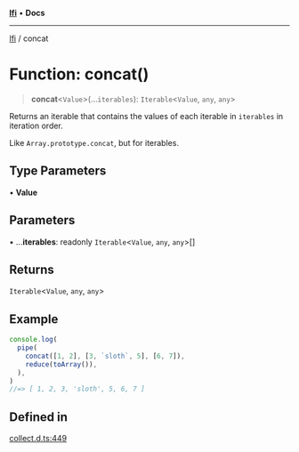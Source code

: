 [**lfi**](../readme.md) • **Docs**

***

[lfi](../globals.md) / concat

# Function: concat()

> **concat**\<`Value`\>(...`iterables`): `Iterable`\<`Value`, `any`, `any`\>

Returns an iterable that contains the values of each iterable in `iterables`
in iteration order.

Like `Array.prototype.concat`, but for iterables.

## Type Parameters

• **Value**

## Parameters

• ...**iterables**: readonly `Iterable`\<`Value`, `any`, `any`\>[]

## Returns

`Iterable`\<`Value`, `any`, `any`\>

## Example

```js
console.log(
  pipe(
    concat([1, 2], [3, `sloth`, 5], [6, 7]),
    reduce(toArray()),
  ),
)
//=> [ 1, 2, 3, 'sloth', 5, 6, 7 ]
```

## Defined in

[collect.d.ts:449](https://github.com/TomerAberbach/lfi/blob/e98b31ea37c84de0758cf58c8fcf28193f36b533/src/operations/collect.d.ts#L449)
